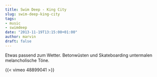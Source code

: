 ```yaml
---
title: Swim Deep - King City
slug: swim-deep-king-city
tags:
- music
- swimdeep
date: "2013-11-19T13:15:00+01:00"
author: marvin
draft: false
---
```

Etwas passend zum Wetter. Betonwüsten und Skateboarding untermalen
melancholische Töne.

{{< vimeo 48899041 >}}